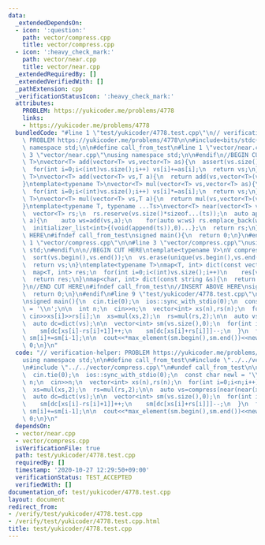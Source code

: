 ```yaml
---
data:
  _extendedDependsOn:
  - icon: ':question:'
    path: vector/compress.cpp
    title: vector/compress.cpp
  - icon: ':heavy_check_mark:'
    path: vector/near.cpp
    title: vector/near.cpp
  _extendedRequiredBy: []
  _extendedVerifiedWith: []
  _pathExtension: cpp
  _verificationStatusIcon: ':heavy_check_mark:'
  attributes:
    PROBLEM: https://yukicoder.me/problems/4778
    links:
    - https://yukicoder.me/problems/4778
  bundledCode: "#line 1 \"test/yukicoder/4778.test.cpp\"\n// verification-helper:\
    \ PROBLEM https://yukicoder.me/problems/4778\n\n#include<bits/stdc++.h>\nusing\
    \ namespace std;\n\n#define call_from_test\n#line 1 \"vector/near.cpp\"\n\n#line\
    \ 3 \"vector/near.cpp\"\nusing namespace std;\n\n#endif\n//BEGIN CUT HERE\ntemplate<typename\
    \ T>\nvector<T> add(vector<T> vs,vector<T> as){\n  assert(vs.size()==as.size());\n\
    \  for(int i=0;i<(int)vs.size();i++) vs[i]+=as[i];\n  return vs;\n}\ntemplate<typename\
    \ T>\nvector<T> add(vector<T> vs,T a){\n  return add(vs,vector<T>(vs.size(),a));\n\
    }\ntemplate<typename T>\nvector<T> mul(vector<T> vs,vector<T> as){\n  assert(vs.size()==as.size());\n\
    \  for(int i=0;i<(int)vs.size();i++) vs[i]*=as[i];\n  return vs;\n}\ntemplate<typename\
    \ T>\nvector<T> mul(vector<T> vs,T a){\n  return mul(vs,vector<T>(vs.size(),a));\n\
    }\ntemplate<typename T, typename ...Ts>\nvector<T> near(vector<T> vs,Ts... ts){\n\
    \  vector<T> rs;\n  rs.reserve(vs.size()*sizeof...(ts));\n  auto append=[&](auto\
    \ a){\n    auto ws=add(vs,a);\n    for(auto w:ws) rs.emplace_back(w);\n  };\n\
    \  initializer_list<int>{(void(append(ts)),0)...};\n  return rs;\n}\n//END CUT\
    \ HERE\n#ifndef call_from_test\nsigned main(){\n  return 0;\n}\n#endif\n#line\
    \ 1 \"vector/compress.cpp\"\n\n#line 3 \"vector/compress.cpp\"\nusing namespace\
    \ std;\n#endif\n\n//BEGIN CUT HERE\ntemplate<typename V>\nV compress(V vs){\n\
    \  sort(vs.begin(),vs.end());\n  vs.erase(unique(vs.begin(),vs.end()),vs.end());\n\
    \  return vs;\n}\ntemplate<typename T>\nmap<T, int> dict(const vector<T> &vs){\n\
    \  map<T, int> res;\n  for(int i=0;i<(int)vs.size();i++)\n    res[vs[i]]=i;\n\
    \  return res;\n}\nmap<char, int> dict(const string &s){\n  return dict(vector<char>(s.begin(),s.end()));\n\
    }\n//END CUT HERE\n#ifndef call_from_test\n//INSERT ABOVE HERE\nsigned main(){\n\
    \  return 0;\n}\n#endif\n#line 9 \"test/yukicoder/4778.test.cpp\"\n#undef call_from_test\n\
    \nsigned main(){\n  cin.tie(0);\n  ios::sync_with_stdio(0);\n  const char newl\
    \ = '\\n';\n\n  int n;\n  cin>>n;\n  vector<int> xs(n),rs(n);\n  for(int i=0;i<n;i++)\
    \ cin>>xs[i]>>rs[i];\n  xs=mul(xs,2);\n  rs=mul(rs,2);\n\n  auto vs=compress(near(near(xs,0,rs,mul(rs,-1)),-1,0,1));\n\
    \  auto dc=dict(vs);\n\n  vector<int> sm(vs.size(),0);\n  for(int i=0;i<n;i++){\n\
    \    sm[dc[xs[i]-rs[i]+1]]++;\n    sm[dc[xs[i]+rs[i]]]--;\n  }\n  for(int i=1;i<(int)vs.size();i++)\
    \ sm[i]+=sm[i-1];\n\n  cout<<*max_element(sm.begin(),sm.end())<<newl;\n  return\
    \ 0;\n}\n"
  code: "// verification-helper: PROBLEM https://yukicoder.me/problems/4778\n\n#include<bits/stdc++.h>\n\
    using namespace std;\n\n#define call_from_test\n#include \"../../vector/near.cpp\"\
    \n#include \"../../vector/compress.cpp\"\n#undef call_from_test\n\nsigned main(){\n\
    \  cin.tie(0);\n  ios::sync_with_stdio(0);\n  const char newl = '\\n';\n\n  int\
    \ n;\n  cin>>n;\n  vector<int> xs(n),rs(n);\n  for(int i=0;i<n;i++) cin>>xs[i]>>rs[i];\n\
    \  xs=mul(xs,2);\n  rs=mul(rs,2);\n\n  auto vs=compress(near(near(xs,0,rs,mul(rs,-1)),-1,0,1));\n\
    \  auto dc=dict(vs);\n\n  vector<int> sm(vs.size(),0);\n  for(int i=0;i<n;i++){\n\
    \    sm[dc[xs[i]-rs[i]+1]]++;\n    sm[dc[xs[i]+rs[i]]]--;\n  }\n  for(int i=1;i<(int)vs.size();i++)\
    \ sm[i]+=sm[i-1];\n\n  cout<<*max_element(sm.begin(),sm.end())<<newl;\n  return\
    \ 0;\n}\n"
  dependsOn:
  - vector/near.cpp
  - vector/compress.cpp
  isVerificationFile: true
  path: test/yukicoder/4778.test.cpp
  requiredBy: []
  timestamp: '2020-10-27 12:29:50+09:00'
  verificationStatus: TEST_ACCEPTED
  verifiedWith: []
documentation_of: test/yukicoder/4778.test.cpp
layout: document
redirect_from:
- /verify/test/yukicoder/4778.test.cpp
- /verify/test/yukicoder/4778.test.cpp.html
title: test/yukicoder/4778.test.cpp
---
```

